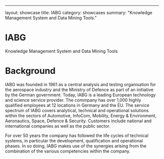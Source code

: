 ---
layout: showcase
title: IABG
category: showcases
summary: "Knowledge Management System and Data Mining Tools."


# IABG

Knowledge Management System and Data Mining Tools

# Background

IABG was founded in 1961 as a central analysis and testing organisation for the aerospace industry and the Ministry of Defence as part of an initiative by the German government. Today, IABG is a leading European technology and science service provider. The commpany has over 1,000 highly qualified employees at 12 locations in Germany and the EU. The service spectrum of IABG covers analytical, technical and operational solutions within the sectors of Automotive, InfoCom, Mobility, Energy & Environment, Aeronautics, Space, Defence & Security. Customers include national and international companies as well as the public sector.

For over 50 years the company has followed the life cycles of technical systems, in particular the development, qualification and operational phases. In so doing, IABG makes use of the synergies arising from the combination of the various competencies within the company.

